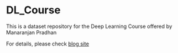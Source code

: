 # DL_Course

This is a dataset repository for the Deep Learning Course offered by Manaranjan Pradhan

For details, please check [blog site](www.awesomestats.in)
